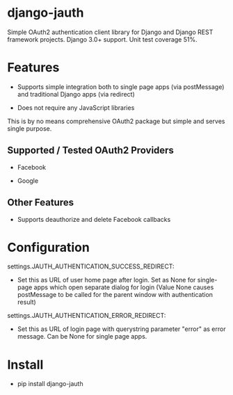 django-jauth
============

Simple OAuth2 authentication client library for Django and Django REST framework projects. 
Django 3.0+ support. Unit test coverage 51%.


Features
========

* Supports simple integration both to single page apps (via postMessage) and traditional Django apps (via redirect)

* Does not require any JavaScript libraries

This is by no means comprehensive OAuth2 package but simple and serves single purpose.

## Supported / Tested OAuth2 Providers

* Facebook

* Google

## Other Features

* Supports deauthorize and delete Facebook callbacks
 

Configuration
=============

settings.JAUTH_AUTHENTICATION_SUCCESS_REDIRECT:

* Set this as URL of user home page after login. Set as None for single-page apps which open separate dialog for login (Value None causes postMessage to be called for the parent window with authentication result)

settings.JAUTH_AUTHENTICATION_ERROR_REDIRECT:

* Set this as URL of login page with querystring parameter "error" as error message. Can be None for single page apps.


Install
=======

* pip install django-jauth

